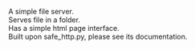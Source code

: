 A simple file server.  
Serves file in a folder.  
Has a simple html page interface.  
Built upon safe_http.py, please see its documentation.  
